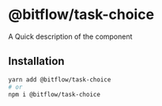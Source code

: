 # @bitflow/task-choice

A Quick description of the component

## Installation

```sh
yarn add @bitflow/task-choice
# or
npm i @bitflow/task-choice
```
